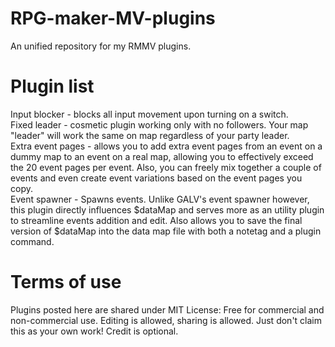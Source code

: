 # RPG-maker-MV-plugins
An unified repository for my RMMV plugins. 

# Plugin list
Input blocker - blocks all input movement upon turning on a switch.  
Fixed leader - cosmetic plugin working only with no followers. Your map "leader" will work the same on map regardless of your party leader.  
Extra event pages - allows you to add extra event pages from an event on a dummy map to an event on a real map, allowing you to effectively exceed the 20 event pages per event. Also, you can freely mix together a couple of events and even create event variations based on the event pages you copy.  
Event spawner - Spawns events. Unlike GALV's event spawner however, this plugin directly influences $dataMap and serves more as an utility plugin to streamline events addition and edit. Also allows you to save the final version of $dataMap into the data map file with both a notetag and a plugin command.

# Terms of use
Plugins posted here are shared under MIT License: Free for commercial and non-commercial use. Editing is allowed, sharing is allowed. Just don't claim this as your own work! Credit is optional.

